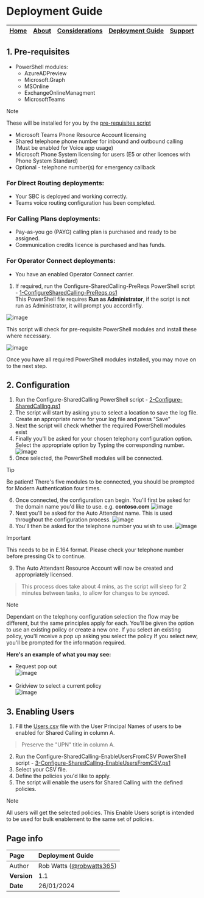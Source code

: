 # Deployment Guide

| [Home](README.md) | [About](about.md) | [Considerations](considerations.md) | [Deployment Guide](deployment.md) | [Support](support.md) | 
| --- | --- | --- | --- | --- |

## 1. Pre-requisites
* PowerShell modules:
  * AzureADPreview
  * Microsoft.Graph
  * MSOnline
  * ExchangeOnlineManagment
  * MicrosoftTeams
 > [!NOTE]
  >  These will be installed  for you by the [pre-requisites script](1-ConfigureSharedCalling-PreReqs.ps1)

*	Microsoft Teams Phone Resource Account licensing
*	Shared telephone phone number for inbound and outbound calling (Must be enabled for Voice app usage)
*	Microsoft Phone System licensing for users (E5 or other licences with Phone System Standard)
*	Optional - telephone number(s) for emergency callback

### For Direct Routing deployments:
* Your SBC is deployed and working correctly.
* Teams voice routing configuration has been completed.
### For Calling Plans deployments:
* Pay-as-you go (PAYG) calling plan is purchased and ready to be assigned.
* Communication credits licence is purchased and has funds.
### For Operator Connect deployments:
* You have an enabled Operator Connect carrier.

1. If required, run the Configure-SharedCalling-PreReqs PowerShell script - [1-ConfigureSharedCalling-PreReqs.ps1](https://github.com/robwatts365/MicrosoftTeamsPhone-ConfigureSharedCalling/blob/main/1-ConfigureSharedCalling-PreReqs.ps1)  
This PowerShell file requires **Run as Administrator**, if the script is not run as Administrator, it will prompt you accordinfly.  
  
![image](https://github.com/robwatts365/MicrosoftTeamsPhone-ConfigureSharedCalling/assets/65971102/6d484f43-f135-467e-9484-28981d4712e9)

This script will check for pre-requisite PowerShell modules and install these where necessary.  
    
![image](https://github.com/robwatts365/MicrosoftTeamsPhone-ConfigureSharedCalling/assets/65971102/7a76bb52-57fd-41f1-8875-6e5c0b53def3)  
  
Once you have all required PowerShell modules installed, you may move on to the next step.

## 2. Configuration
1. Run the Configure-SharedCalling PowerShell script - [2-Configure-SharedCalling.ps1](2-Configure-SharedCalling.ps1)  
2. The script will start by asking you to select a location to save the log file. Create an appropriate name for your log file and press "Save"
3. Next the script will check whether the required PowerShell modules exist
4. Finally you'll be asked for your chosen telephony configuration option. Select the appropriate option by Typing the corresponding number.
   ![image](https://github.com/robwatts365/MicrosoftTeamsPhone-ConfigureSharedCalling/assets/65971102/264e75ae-f337-412e-b56a-e431106aac33)
5. Once selected, the PowerShell modules will be connected. 
 > [!TIP]
  >  Be patient! There's five modules to be connected, you should be prompted for Modern Authentication four times.
6. Once connected, the configuration can begin. You'll first be asked for the domain name you'd like to use. e.g. **contoso.com**
   ![image](https://github.com/robwatts365/MicrosoftTeamsPhone-ConfigureSharedCalling/assets/65971102/78e3d743-a422-4e7d-bd96-134da0d46f81)
7. Next you'll be asked for the Auto Attendant name. This is used throughout the configuration process.
   ![image](https://github.com/robwatts365/MicrosoftTeamsPhone-ConfigureSharedCalling/assets/65971102/cae382df-ff7c-457e-9a22-e5aba0802ef9)
8. You'll then be asked for the telephone number you wish to use.
   ![image](https://github.com/robwatts365/MicrosoftTeamsPhone-ConfigureSharedCalling/assets/65971102/79366712-9af6-4b9a-8f37-8916824dc675)
> [!IMPORTANT]
  >  This needs to be in E.164 format. Please check your telephone number before pressing Ok to continue.
9. The Auto Attendant Resource Account will now be created and appropriately licensed.
> This process does take about 4 mins, as the script will sleep for 2 minutes between tasks, to allow for changes to be synced.

> [!NOTE]
> Dependant on the telephony configuration selection the flow may be different, but the same principles apply for each. 
> You'll be given the option to use an existing policy or create a new one. 
> If you select an existing policy, you'll receive a pop up asking you select the policy
> If you select new, you'll be prompted for the information required.

**Here's an example of what you may see:**  

   * Request pop out  
    ![image](https://github.com/robwatts365/MicrosoftTeamsPhone-ConfigureSharedCalling/assets/65971102/8960f163-b0b9-46cd-ad4a-66d771cbe1a5)
<br></br>
   * Gridview to select a current policy  
    ![image](https://github.com/robwatts365/MicrosoftTeamsPhone-ConfigureSharedCalling/assets/65971102/9f3a7839-95c5-4f7a-98df-fc616f829dcc)

## 3. Enabling Users  

1. Fill the [Users.csv](users.csv) file with the User Principal Names of users to be enabled for Shared Calling in column A.
  > Preserve the "UPN" title in column A.
2. Run the Configure-SharedCalling-EnableUsersFromCSV PowerShell script - [3-Configure-SharedCalling-EnableUsersFromCSV.ps1](3-Configure-SharedCalling-EnableUsersFromCSV.ps1)
3. Select your CSV file. 
4. Define the policies you'd like to apply.
5. The script will enable the users for Shared Calling with the defined policies.

> [!NOTE]
> All users will get the selected policies.
> This Enable Users script is intended to be used for bulk enablement to the same set of policies.


## Page info

| Page | Deployment Guide |
| :--- | :--- |
| Author | Rob Watts ([@robwatts365](https://github.com/robwatts365)) |
| **Version** | 1.1 |
| **Date** | 26/01/2024 |
